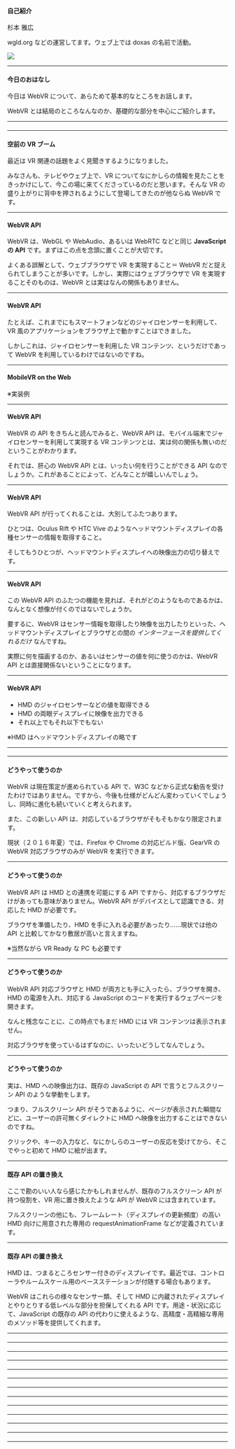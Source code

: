 
#### 自己紹介

杉本 雅広

wgld.org などの運営してます。ウェブ上では doxas の名前で活動。

![](sample.png)

---

#### 今日のおはなし

今日は WebVR について、あらためて基本的なところをお話します。

WebVR とは結局のところなんなのか、基礎的な部分を中心にご紹介します。

---

#### 

---

#### 空前の VR ブーム

最近は VR 関連の話題をよく見聞きするようになりました。

みなさんも、テレビやウェブ上で、VR についてなにかしらの情報を見たことをきっかけにして、今この場に来てくださっているのだと思います。そんな VR の盛り上がりに背中を押されるようにして登場してきたのが他ならぬ WebVR です。

---

#### WebVR API

WebVR は、WebGL や WebAudio、あるいは WebRTC などと同じ **JavaScript の API** です。まずはこの点を念頭に置くことが大切です。

よくある誤解として、ウェブブラウザで VR を実現すること＝ WebVR だと捉えられてしまうことが多いです。しかし、実際にはウェブブラウザで VR を実現することそのものは、WebVR とは実はなんの関係もありません。

---

#### WebVR API

たとえば、これまでにもスマートフォンなどのジャイロセンサーを利用して、VR 風のアプリケーションをブラウザ上で動かすことはできました。

しかしこれは、ジャイロセンサーを利用した VR コンテンツ、というだけであって WebVR を利用しているわけではないのですね。

---

#### MobileVR on the Web

※実装例

---

#### WebVR API

WebVR の API をきちんと読んでみると、WebVR API は、モバイル端末でジャイロセンサーを利用して実現する VR コンテンツとは、実は何の関係も無いのだということがわかります。

それでは、肝心の WebVR API とは、いったい何を行うことができる API なのでしょうか。これがあることによって、どんなことが嬉しいんでしょう。

---

#### WebVR API

WebVR API が行ってくれることは、大別してふたつあります。

ひとつは、Oculus Rift や HTC Vive のようなヘッドマウントディスプレイの各種センサーの情報を取得すること。

そしてもうひとつが、ヘッドマウントディスプレイへの映像出力の切り替えです。

---

#### WebVR API

この WebVR API のふたつの機能を見れば、それがどのようなものであるかは、なんとなく想像が付くのではないでしょうか。

要するに、WebVR はセンサー情報を取得したり映像を出力したりといった、ヘッドマウントディスプレイとブラウザとの間の *インターフェースを提供してくれるだけ* なんですね。

実際に何を描画するのか、あるいはセンサーの値を何に使うのかは、WebVR API とは直接関係ないということになります。

---

#### WebVR API

* HMD のジャイロセンサーなどの値を取得できる
* HMD の両眼ディスプレイに映像を出力できる
* それ以上でもそれ以下でもない

※HMD はヘッドマウントディスプレイの略です

---

#### 

---

#### どうやって使うのか

WebVR は現在策定が進められている API で、W3C などから正式な勧告を受けたわけではありません。ですから、今後も仕様がどんどん変わっていくでしょうし、同時に進化も続いていくと考えられます。

また、この新しい API は、対応しているブラウザがそもそもかなり限定されます。

現状（２０１６年夏）では、Firefox や Chrome の対応ビルド版、GearVR の WebVR 対応ブラウザのみが WebVR を実行できます。

---

#### どうやって使うのか

WebVR API は HMD との連携を可能にする API ですから、対応するブラウザだけがあっても意味がありません。WebVR API がデバイスとして認識できる、対応した HMD が必要です。

ブラウザを準備したり、HMD を手に入れる必要があったり……現状では他の API と比較してかなり敷居が高いと言えますね。

※当然ながら VR Ready な PC も必要です

---

#### どうやって使うのか

WebVR API 対応ブラウザと HMD が両方とも手に入ったら、ブラウザを開き、HMD の電源を入れ、対応する JavaScript のコードを実行するウェブページを開きます。

なんと残念なことに、この時点でもまだ HMD には VR コンテンツは表示されません。

対応ブラウザを使っているはずなのに、いったいどうしてなんでしょう。

---

#### どうやって使うのか

実は、HMD への映像出力は、既存の JavaScript の API で言うとフルスクリーン API のような挙動をします。

つまり、フルスクリーン API がそうであるように、ページが表示された瞬間などに、ユーザーの許可無くダイレクトに HMD へ映像を出力することはできないのですね。

クリックや、キーの入力など、なにかしらのユーザーの反応を受けてから、そこでやっと初めて HMD に絵が出ます。

---

#### 既存 API の置き換え

ここで勘のいい人なら感じたかもしれませんが、既存のフルスクリーン API が持つ役割を、VR 用に置き換えたような API が WebVR には含まれています。

フルスクリーンの他にも、フレームレート（ディスプレイの更新頻度）の高い HMD 向けに用意された専用の requestAnimationFrame などが定義されています。

---

#### 既存 API の置き換え

HMD は、つまるところセンサー付きのディスプレイです。最近では、コントローラやルームスケール用のベースステーションが付随する場合もあります。

WebVR はこれらの様々なセンサー類、そして HMD に内蔵されたディスプレイとやりとりする低レベルな部分を担保してくれる API です。用途・状況に応じて、JavaScript の既存の API の代わりに使えるような、高精度・高精細な専用のメソッド等を提供してくれます。

---

#### 

---

#### 

---

#### 

---

#### 

---

#### 

---

#### 

---

#### 

---

#### 

---

#### 

---

#### 

---

#### 

---

#### 

---


